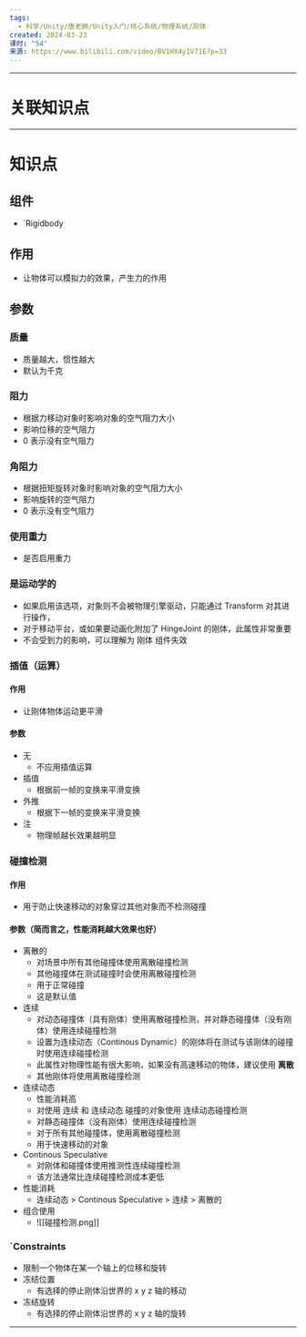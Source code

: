 ```yaml
---
tags:
  - 科学/Unity/唐老狮/Unity入门/核心系统/物理系统/刚体
created: 2024-03-23
课时: "54"
来源: https://www.bilibili.com/video/BV1HX4y1V71E?p=33
---
```


---
# 关联知识点



---
# 知识点

## 组件

- `Rigidbody
## 作用

- 让物体可以模拟力的效果，产生力的作用
## 参数

### 质量

- 质量越大，惯性越大
- 默认为千克
### 阻力

- 根据力移动对象时影响对象的空气阻力大小
- 影响位移的空气阻力
- 0 表示没有空气阻力
### 角阻力

- 根据扭矩旋转对象时影响对象的空气阻力大小
- 影响旋转的空气阻力
- 0 表示没有空气阻力
### 使用重力

- 是否启用重力
### 是运动学的

- 如果启用该选项，对象则不会被物理引擎驱动，只能通过 Transform 对其进行操作，
- 对于移动平台，或如果要动画化附加了 HingeJoint 的刚体，此属性非常重要
- 不会受到力的影响，可以理解为 刚体 组件失效
### 插值（运算）

#### 作用

- 让刚体物体运动更平滑
#### 参数

- 无
	- 不应用插值运算
- 插值
	- 根据前一帧的变换来平滑变换
- 外推
	- 根据下一帧的变换来平滑变换
- 注
	- 物理帧越长效果越明显
### 碰撞检测

#### 作用

- 用于防止快速移动的对象穿过其他对象而不检测碰撞
#### 参数（简而言之，性能消耗越大效果也好）

- 离散的
	- 对场景中所有其他碰撞体使用离散碰撞检测
	- 其他碰撞体在测试碰撞时会使用离散碰撞检测
	- 用于正常碰撞
	- 这是默认值
- 连续
	- 对动态碰撞体（具有刚体）使用离散碰撞检测，并对静态碰撞体（没有刚体）使用连续碰撞检测
	- 设置为连续动态（Continous Dynamic）的刚体将在测试与该刚体的碰撞时使用连续碰撞检测
	- 此属性对物理性能有很大影响，如果没有高速移动的物体，建议使用 **离散**
	- 其他刚体将使用离散碰撞检测
- 连续动态
	- 性能消耗高
	- 对使用 连续 和 连续动态 碰撞的对象使用 连续动态碰撞检测
	- 对静态碰撞体（没有刚体）使用连续碰撞检测
	- 对于所有其他碰撞体，使用离散碰撞检测
	- 用于快速移动的对象
- Continous Speculative
	- 对刚体和碰撞体使用推测性连续碰撞检测
	- 该方法通常比连续碰撞检测成本更低
- 性能消耗
	- 连续动态 > Continous Speculative > 连续 > 离散的
- 组合使用
	- ![[碰撞检测.png]]
### `Constraints

- 限制一个物体在某一个轴上的位移和旋转
- 冻结位置
	- 有选择的停止刚体沿世界的 x y z 轴的移动
- 冻结旋转
	- 有选择的停止刚体沿世界的 x y z 轴的旋转

---


